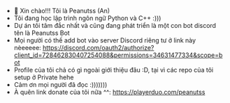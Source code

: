 - 👋 Xin chào!!! Tôi là Peanutss (An)
- Tôi đang học lập trình ngôn ngữ Python và C++ :)))
- Dự án tôi tâm đắc nhất và cũng đang phát triển là một con bot discord tên là Peanutss Bot
- Mọi người có thế add bot vào server Discord riêng tư ở link này nèeeeee: 
https://discord.com/oauth2/authorize?client_id=728462830407254088&permissions=34631477334&scope=bot
- Profile của tôi chả có gì ngoài giới thiệu đâu :D, tại vì các repo của tôi setup ở Private hehe
- Cảm ơn mọi người đã đọc :)))))))
- À quên link donate của tôi nữa ^^: https://playerduo.com/peanutss
